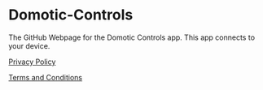 # Domotic-Controls
The GitHub Webpage for the Domotic Controls app. This app connects to your device.

[Privacy Policy](https://varfield-g.github.io/Domotic-Controls/Privacy%20Policy)

[Terms and Conditions](https://varfield-g.github.io/Domotic-Controls/Terms%20and%20Conditions)
